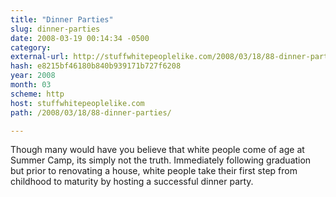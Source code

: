 ```yaml
---
title: "Dinner Parties"
slug: dinner-parties
date: 2008-03-19 00:14:34 -0500
category: 
external-url: http://stuffwhitepeoplelike.com/2008/03/18/88-dinner-parties/
hash: e8215bf46180b840b939171b727f6208
year: 2008
month: 03
scheme: http
host: stuffwhitepeoplelike.com
path: /2008/03/18/88-dinner-parties/

---
```


Though many would have you believe that white people come of age at Summer Camp, its simply not the truth.  Immediately following graduation but prior to renovating a house, white people take their first step from childhood to maturity by hosting a successful dinner party.
